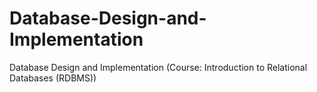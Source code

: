 # Database-Design-and-Implementation
Database Design and Implementation (Course: Introduction to Relational Databases (RDBMS))
